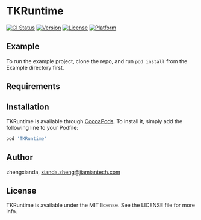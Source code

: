 # TKRuntime

[![CI Status](https://img.shields.io/travis/zhengxianda/TKRuntime.svg?style=flat)](https://travis-ci.org/zhengxianda/TKRuntime)
[![Version](https://img.shields.io/cocoapods/v/TKRuntime.svg?style=flat)](https://cocoapods.org/pods/TKRuntime)
[![License](https://img.shields.io/cocoapods/l/TKRuntime.svg?style=flat)](https://cocoapods.org/pods/TKRuntime)
[![Platform](https://img.shields.io/cocoapods/p/TKRuntime.svg?style=flat)](https://cocoapods.org/pods/TKRuntime)

## Example

To run the example project, clone the repo, and run `pod install` from the Example directory first.

## Requirements

## Installation

TKRuntime is available through [CocoaPods](https://cocoapods.org). To install
it, simply add the following line to your Podfile:

```ruby
pod 'TKRuntime'
```

## Author

zhengxianda, xianda.zheng@jiamiantech.com

## License

TKRuntime is available under the MIT license. See the LICENSE file for more info.
